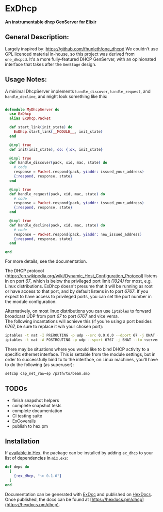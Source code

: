 # ExDhcp

**An instrumentable dhcp GenServer for Elixir**

## General Description:

Largely inspired by:  https://github.com/fhunleth/one_dhcpd
We couldn't use GPL licenced material in-house, so this project was
derived from `one_dhcpcd`.  It's a more fully-featured DHCP GenServer,
with an opinionated interface that takes after the `GenStage` design.

## Usage Notes:

A minimal DhcpServer implements `handle_discover`, `handle_request`, and
`handle_decline`, and might look something like this:


```elixir

defmodule MyDhcpServer do
  use ExDhcp
  alias ExDhcp.Packet

  def start_link(init_state) do
    ExDhcp.start_link(__MODULE__, init_state)
  end

  @impl true
  def init(init_state), do: {:ok, init_state}

  @impl true
  def handle_discover(pack, xid, mac, state) do
    # code
    response = Packet.respond(pack, yiaddr: issued_your_address)
    {:respond, response, state}
  end

  @impl true
  def handle_request(pack, xid, mac, state) do
    # code
    response = Packet.respond(pack, yiaddr: issued_your_address)
    {:respond, response, state}
  end

  @impl true
  def handle_decline(pack, xid, mac, state) do
    # code
    response = Packet.respond(pack, yiaddr: new_issued_address)
    {:respond, response, state}
  end

end

```
For more details, see the documentation.

The DHCP protocol (https://en.wikipedia.org/wiki/Dynamic_Host_Configuration_Protocol) 
listens in on port *67*, which is below the privileged port limit 
*(1024)* for most, e.g. Linux distributions.  ExDhcp doesn't presume
that it will be running as root or have access to that port, and by
default listens in to port *6767*.  If you expect to have access to 
privileged ports, you can set the port number in the module configuration.

Alternatively, on most linux distributions you can use `iptables` to 
forward broadcast UDP from port *67* to port *6767* and vice versa.  
The following incantations will achieve this (if you're using a port besides
6767, be sure to replace it wih your chosen port):

```bash
iptables -t nat -I PREROUTING -p udp --src 0.0.0.0 --dport 67 -j DNAT --to 0.0.0.0:6767
iptables -t nat -A POSTROUTING -p udp --sport 6767 -j SNAT --to <server ip address>:67
```

There may be situations where you would like to bind DHCP activity to 
a specific ethernet interface.  This is settable from the module settings,
but in order to successfully bind to to the interface, on Linux machines,
you'll have to do the following (as superuser):

```bash
setcap cap_net_raw=ep /path/to/beam.smp
```

## TODOs

- finish snapshot helpers
- complete snapshot tests
- complete documentation
- CI testing suite
- ExCoveralls
- publish to hex.pm

## Installation

If [available in Hex](https://hex.pm/docs/publish), the package can be installed
by adding `ex_dhcp` to your list of dependencies in `mix.exs`:

```elixir
def deps do
  [
    {:ex_dhcp, "~> 0.1.0"}
  ]
end
```

Documentation can be generated with [ExDoc](https://github.com/elixir-lang/ex_doc)
and published on [HexDocs](https://hexdocs.pm). Once published, the docs can
be found at [https://hexdocs.pm/dhcp](https://hexdocs.pm/dhcp).

